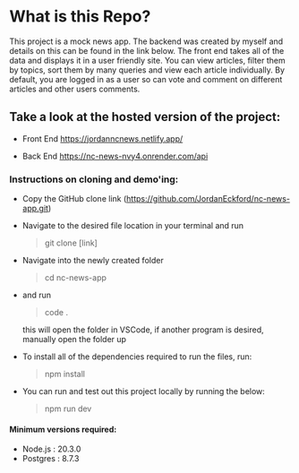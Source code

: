 # What is this Repo?

<p>This project is a mock news app. The backend was created by myself and details on this can be found in the link below.
The front end takes all of the data and displays it in a user friendly site. You can view articles, filter them by topics, sort them by many queries and view each article individually. By default, you are logged in as a user so can vote and comment on different articles and other users comments.
 </p>

## Take a look at the hosted version of the project:

<p>

- Front End
  https://jordanncnews.netlify.app/

- Back End
  https://nc-news-nvy4.onrender.com/api

</p>

### Instructions on cloning and demo'ing:

- Copy the GitHub clone link (https://github.com/JordanEckford/nc-news-app.git)
- Navigate to the desired file location in your terminal and run
  > git clone [link]
- Navigate into the newly created folder

  > cd nc-news-app

- and run

  > code .

  this will open the folder in VSCode, if another program is desired, manually open the folder up

- To install all of the dependencies required to run the files, run:

  > npm install

- You can run and test out this project locally by running the below:

  > npm run dev

#### Minimum versions required:

<ul>
<li>Node.js : 20.3.0 </li>
<li>Postgres : 8.7.3 </li>
</ul>
